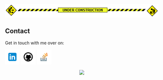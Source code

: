 <!-- icons -->
[1.1]: assets/img/linkedin-48.png
[2.1]: assets/img/github-48.png
[3.1]: assets/img/stackoverflow-48.png

<!-- links -->
[1]: https://www.linkedin.com/in/fr9ncis
[2]: https://www.github.com/fr9ncis
[3]: https://stackoverflow.com/users/12709483/francesco-la-camera?tab=profile

![](assets/img/construction.gif)

## Contact

Get in touch with me over on:

[![linkedin][1.1]][1]
[![github][2.1]][2]
[![stackoverflow][3.1]][3]


<p align='center'>
  <img align='center' src="https://visitor-badge.glitch.me/badge?page_id=fr9ncis-github-profile.visitor-badge">
<p/>

